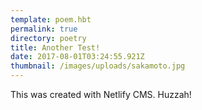 ```yaml
---
template: poem.hbt
permalink: true
directory: poetry
title: Another Test!
date: 2017-08-01T03:24:55.921Z
thumbnail: /images/uploads/sakamoto.jpg
---
```

This was created with Netlify CMS. Huzzah! 
